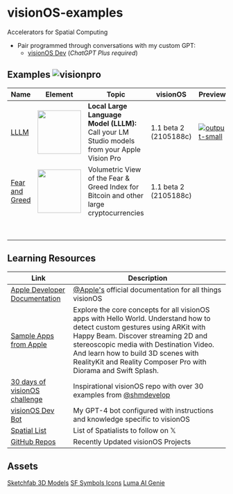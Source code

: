 # visionOS-examples
Accelerators for Spatial Computing
* Pair programmed through conversations with my custom GPT:  
  * [visionOS Dev](https://chat.openai.com/g/g-GbfBtRzZo-visionos-dev) (_*ChatGPT Plus required*_)
 
## Examples ![visionpro](https://github.com/IvanCampos/visionOS-examples/assets/872137/07a55a0d-d11e-4c39-a3b0-0a7bf6682808)
| Name | Element | Topic | visionOS | Preview |
|----------|----------|----------|----------|----------|
| [LLLM](https://github.com/IvanCampos/visionOS-examples/tree/main/LLLM) | <img src="https://github.com/IvanCampos/visionOS-examples/assets/872137/2fe161eb-b95e-4733-af9d-d08a7ba1b0b2" width="100" /> | **Local Large Language Model (LLLM):** Call your LM Studio models from your Apple Vision Pro | 1.1 beta 2 (2105188c) | [![output-small](https://github.com/IvanCampos/visionOS-examples/assets/872137/617e4048-664a-453a-a00f-be95ab043552)](https://github.com/IvanCampos/visionOS-examples/tree/main/LLLM)
| [Fear and Greed](https://github.com/IvanCampos/visionOS-examples/tree/main/FearAndGreed) | <img src="https://github.com/IvanCampos/visionOS-examples/assets/872137/92102a87-18c8-46e3-89ef-e37c575cbe4f" width="100" /> | Volumetric View of the Fear & Greed Index for Bitcoin and other large cryptocurrencies | 1.1 beta 2 (2105188c) |  |
|  |  |  |  |  |
|  |  |  |  |  |
|  |  |  |  |  |
|  |  |  |  |  |
|  |  |  |  |  |
|  |  |  |  |  |
|  |  |  |  |  |
|  |  |  |  |  |

## Learning Resources
| Link | Description |
|----------|----------|
| [Apple Developer Documentation](https://developer.apple.com/visionos/learn/) | [@Apple's](https://github.com/apple) official documentation for all things visionOS |
| [Sample Apps from Apple](https://developer.apple.com/documentation/visionos#Dive-into-featured-sample-apps) | Explore the core concepts for all visionOS apps with Hello World. Understand how to detect custom gestures using ARKit with Happy Beam. Discover streaming 2D and stereoscopic media with Destination Video. And learn how to build 3D scenes with RealityKit and Reality Composer Pro with Diorama and Swift Splash. |
| [30 days of visionOS challenge](https://github.com/satoshi0212/visionOS_30Days) | Inspirational visionOS repo with over 30 examples from [@shmdevelop](https://github.com/satoshi0212)|
| [visionOS Dev Bot](https://chat.openai.com/g/g-GbfBtRzZo-visionos-dev) | My GPT-4 bot configured with instructions and knowledge specific to visionOS |
| [Spatial List](https://twitter.com/i/lists/1749207474983354875) | List of Spatialists to follow on 𝕏 |
| [GitHub Repos](https://github.com/topics/visionos?o=desc&s=updated) | Recently Updated visionOS Projects |

## Assets
[Sketchfab 3D Models](https://sketchfab.com/search?features=downloadable&licenses=322a749bcfa841b29dff1e8a1bb74b0b&licenses=b9ddc40b93e34cdca1fc152f39b9f375&licenses=72360ff1740d419791934298b8b6d270&licenses=bbfe3f7dbcdd4122b966b85b9786a989&licenses=2628dbe5140a4e9592126c8df566c0b7&licenses=34b725081a6a4184957efaec2cb84ed3&licenses=7c23a1ba438d4306920229c12afcb5f9&licenses=72eb2b1960364637901eacce19283624&sort_by=-likeCount&type=models)
[SF Symbols Icons](https://developer.apple.com/sf-symbols/)
[Luma AI Genie](https://lumalabs.ai/genie?view=create)
